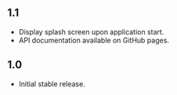 ## 1.1

* Display splash screen upon application start.
* API documentation available on GitHub pages.

## 1.0

* Initial stable release.
